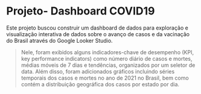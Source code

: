 # Projeto- Dashboard COVID19

 Este projeto buscou construir um dashboard de dados para exploração e visualização interativa de dados sobre o avanço de casos e da vacinação do Brasil através do Google Looker Studio.

> Nele, foram exibidos alguns indicadores-chave de desempenho (KPI, key performance indicators) como número diário de casos e mortes, médias móveis de 7 dias e tendências, organizados por um seletor de data. Além disso, foram adicionados gráficos incluindo séries temporais dos casos e mortes no ano de 2021 no Brasil, bem como contém a distribuição geográfica dos casos por estado por dia.



 
